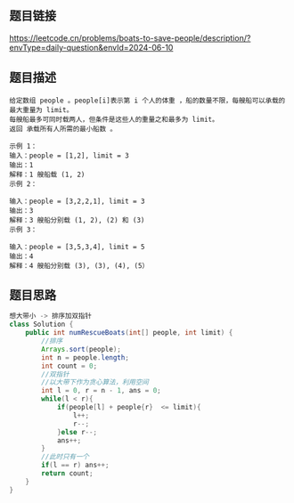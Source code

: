## 题目链接
https://leetcode.cn/problems/boats-to-save-people/description/?envType=daily-question&envId=2024-06-10

## 题目描述
```
给定数组 people 。people[i]表示第 i 个人的体重 ，船的数量不限，每艘船可以承载的最大重量为 limit。
每艘船最多可同时载两人，但条件是这些人的重量之和最多为 limit。
返回 承载所有人所需的最小船数 。

示例 1：
输入：people = [1,2], limit = 3
输出：1
解释：1 艘船载 (1, 2)
示例 2：

输入：people = [3,2,2,1], limit = 3
输出：3
解释：3 艘船分别载 (1, 2), (2) 和 (3)
示例 3：

输入：people = [3,5,3,4], limit = 5
输出：4
解释：4 艘船分别载 (3), (3), (4), (5）
```
## 题目思路
```java
想大带小 -> 排序加双指针
class Solution {
    public int numRescueBoats(int[] people, int limit) {
        //排序
        Arrays.sort(people);
        int n = people.length;
        int count = 0;
        //双指针
        //以大带下作为贪心算法，利用空间
        int l = 0, r = n - 1, ans = 0;
        while(l < r){
            if(people[l] + people{r}  <= limit){
                l++;
                r--;
            }else r--;
            ans++;
        }
        //此时只有一个
        if(l == r) ans++;
        return count;
    }
}
```
